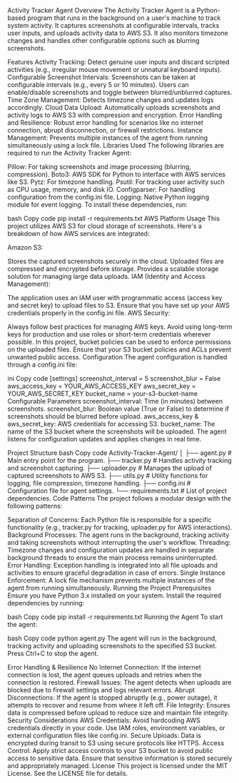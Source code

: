 Activity Tracker Agent
Overview
The Activity Tracker Agent is a Python-based program that runs in the background on a user's machine to track system activity. It captures screenshots at configurable intervals, tracks user inputs, and uploads activity data to AWS S3. It also monitors timezone changes and handles other configurable options such as blurring screenshots.

Features
Activity Tracking: Detect genuine user inputs and discard scripted activities (e.g., irregular mouse movement or unnatural keyboard inputs).
Configurable Screenshot Intervals: Screenshots can be taken at configurable intervals (e.g., every 5 or 10 minutes). Users can enable/disable screenshots and toggle between blurred/unblurred captures.
Time Zone Management: Detects timezone changes and updates logs accordingly.
Cloud Data Upload: Automatically uploads screenshots and activity logs to AWS S3 with compression and encryption.
Error Handling and Resilience: Robust error handling for scenarios like no internet connection, abrupt disconnection, or firewall restrictions.
Instance Management: Prevents multiple instances of the agent from running simultaneously using a lock file.
Libraries Used
The following libraries are required to run the Activity Tracker Agent:

Pillow: For taking screenshots and image processing (blurring, compression).
Boto3: AWS SDK for Python to interface with AWS services like S3.
Pytz: For timezone handling.
Psutil: For tracking user activity such as CPU usage, memory, and disk IO.
Configparser: For handling configuration from the config.ini file.
Logging: Native Python logging module for event logging.
To install these dependencies, run:

bash
Copy code
pip install -r requirements.txt
AWS Platform Usage
This project utilizes AWS S3 for cloud storage of screenshots. Here's a breakdown of how AWS services are integrated:

Amazon S3:

Stores the captured screenshots securely in the cloud.
Uploaded files are compressed and encrypted before storage.
Provides a scalable storage solution for managing large data uploads.
IAM (Identity and Access Management):

The application uses an IAM user with programmatic access (access key and secret key) to upload files to S3. Ensure that you have set up your AWS credentials properly in the config.ini file.
AWS Security:

Always follow best practices for managing AWS keys. Avoid using long-term keys for production and use roles or short-term credentials wherever possible.
In this project, bucket policies can be used to enforce permissions on the uploaded files. Ensure that your S3 bucket policies and ACLs prevent unwanted public access.
Configuration
The agent configuration is handled through a config.ini file:

ini
Copy code
[settings]
screenshot_interval = 5
screenshot_blur = False
aws_access_key = YOUR_AWS_ACCESS_KEY
aws_secret_key = YOUR_AWS_SECRET_KEY
bucket_name = your-s3-bucket-name
Configurable Parameters
screenshot_interval: Time (in minutes) between screenshots.
screenshot_blur: Boolean value (True or False) to determine if screenshots should be blurred before upload.
aws_access_key & aws_secret_key: AWS credentials for accessing S3.
bucket_name: The name of the S3 bucket where the screenshots will be uploaded.
The agent listens for configuration updates and applies changes in real time.

Project Structure
bash
Copy code
Activity-Tracker-Agent/
│
├── agent.py            # Main entry point for the program.
├── tracker.py          # Handles activity tracking and screenshot capturing.
├── uploader.py         # Manages the upload of captured screenshots to AWS S3.
├── utils.py            # Utility functions for logging, file compression, timezone handling.
├── config.ini          # Configuration file for agent settings.
└── requirements.txt    # List of project dependencies.
Code Patterns
The project follows a modular design with the following patterns:

Separation of Concerns: Each Python file is responsible for a specific functionality (e.g., tracker.py for tracking, uploader.py for AWS interactions).
Background Processes: The agent runs in the background, tracking activity and taking screenshots without interrupting the user's workflow.
Threading: Timezone changes and configuration updates are handled in separate background threads to ensure the main process remains uninterrupted.
Error Handling: Exception handling is integrated into all file uploads and activities to ensure graceful degradation in case of errors.
Single Instance Enforcement: A lock file mechanism prevents multiple instances of the agent from running simultaneously.
Running the Project
Prerequisites
Ensure you have Python 3.x installed on your system. Install the required dependencies by running:

bash
Copy code
pip install -r requirements.txt
Running the Agent
To start the agent:

bash
Copy code
python agent.py
The agent will run in the background, tracking activity and uploading screenshots to the specified S3 bucket. Press Ctrl+C to stop the agent.

Error Handling & Resilience
No Internet Connection: If the internet connection is lost, the agent queues uploads and retries when the connection is restored.
Firewall Issues: The agent detects when uploads are blocked due to firewall settings and logs relevant errors.
Abrupt Disconnections: If the agent is stopped abruptly (e.g., power outage), it attempts to recover and resume from where it left off.
File Integrity: Ensures data is compressed before upload to reduce size and maintain file integrity.
Security Considerations
AWS Credentials: Avoid hardcoding AWS credentials directly in your code. Use IAM roles, environment variables, or external configuration files like config.ini.
Secure Uploads: Data is encrypted during transit to S3 using secure protocols like HTTPS.
Access Control: Apply strict access controls to your S3 bucket to avoid public access to sensitive data. Ensure that sensitive information is stored securely and appropriately managed.
License
This project is licensed under the MIT License. See the LICENSE file for details.
